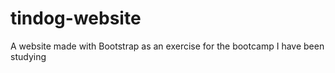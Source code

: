 # tindog-website
A website made with Bootstrap as an exercise for the bootcamp I have been studying
